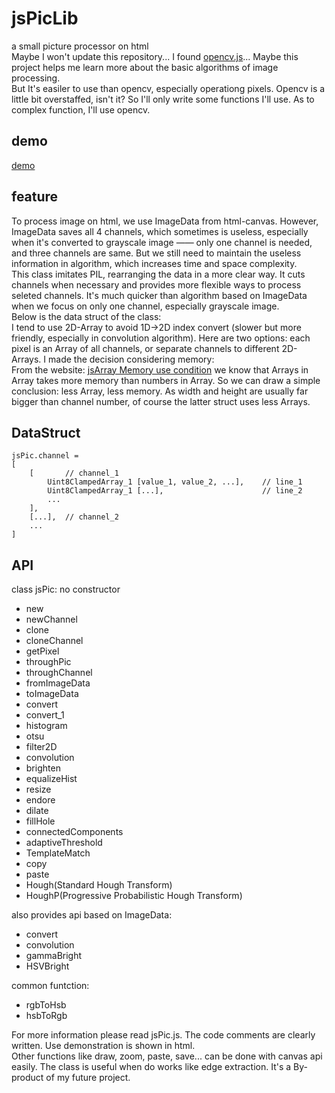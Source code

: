 # jsPicLib
a small picture processor on html<br>
Maybe I won't update this repository... I found [opencv.js](https://docs.opencv.org/4.7.0/d0/d84/tutorial_js_usage.html)... Maybe this project helps me learn more about the basic algorithms of image processing.<br>
But It's easiler to use than opencv, especially operationg pixels. Opencv is a little bit overstaffed, isn't it? So I'll only write some functions I'll use. As to complex function, I'll use opencv.

## demo
[demo](https://madderscientist.github.io/jsPicLib/)

## feature
To process image on html, we use ImageData from html-canvas. However, ImageData saves all 4 channels, which sometimes is useless, especially when it's converted to grayscale image —— only one channel is needed, and three channels are same. But we still need to maintain the useless information in algorithm, which increases time and space complexity.<br>
This class imitates PIL, rearranging the data in a more clear way. It cuts channels when necessary and provides more flexible ways to process seleted channels. It's much quicker than algorithm based on ImageData when we focus on only one channel, especially grayscale image.<br>
Below is the data struct of the class:<br>
I tend to use 2D-Array to avoid 1D->2D index convert (slower but more friendly, especially in convolution algorithm). Here are two options: each pixel is an Array of all channels, or separate channels to different 2D-Arrays. I made the decision considering memory:<br>
From the website: [jsArray Memory use condition](https://www.mattzeunert.com/2016/07/24/javascript-array-object-sizes.html) we know that Arrays in Array takes more memory than numbers in Array. So we can draw a simple conclusion: less Array, less memory. As width and height are usually far bigger than channel number, of course the latter struct uses less Arrays.<br>

## DataStruct
```
jsPic.channel =
[
    [       // channel_1
        Uint8ClampedArray_1 [value_1, value_2, ...],    // line_1
        Uint8ClampedArray_1 [...],                      // line_2
        ...
    ],
    [...],  // channel_2
    ...
]
```
## API
class jsPic: no constructor
- new
- newChannel
- clone
- cloneChannel
- getPixel
- throughPic
- throughChannel
- fromImageData
- toImageData
- convert
- convert_1
- histogram
- otsu
- filter2D
- convolution
- brighten
- equalizeHist
- resize
- endore
- dilate
- fillHole
- connectedComponents
- adaptiveThreshold
- TemplateMatch
- copy
- paste
- Hough(Standard Hough Transform)
- HoughP(Progressive Probabilistic Hough Transform)

also provides api based on ImageData:
- convert
- convolution
- gammaBright
- HSVBright

common funtction:
- rgbToHsb
- hsbToRgb

For more information please read jsPic.js. The code comments are clearly written. Use demonstration is shown in html.<br>
Other functions like draw, zoom, paste, save... can be done with canvas api easily. The class is useful when do works like edge extraction. It's a By-product of my future project.
